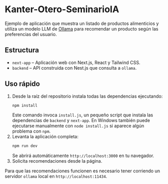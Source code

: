 # Kanter-Otero-SeminarioIA

Ejemplo de aplicación que muestra un listado de productos alimenticios y utiliza un modelo LLM de [Ollama](https://ollama.ai/) para recomendar un producto según las preferencias del usuario.

## Estructura

- `next-app` – Aplicación web con Next.js, React y Tailwind CSS.
- `backend` – API construida con Nest.js que consulta a `ollama`.

## Uso rápido

1. Desde la raíz del repositorio instala todas las dependencias ejecutando:
   ```bash
   npm install
   ```
   Este comando invoca `install.js`, un pequeño script que instala las
   dependencias de `backend` y `next-app`. En Windows también puede ejecutarse
   manualmente con `node install.js` si aparece algún problema con `npm`.
2. Levanta la aplicación completa:
   ```bash
   npm run dev
   ```
   Se abrirá automáticamente `http://localhost:3000` en tu navegador.
3. Solicita recomendaciones desde la página.

Para que las recomendaciones funcionen es necesario tener corriendo un servidor `ollama` local en `http://localhost:11434`.
